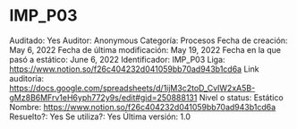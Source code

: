 # IMP_P03

Auditado: Yes
Auditor: Anonymous
Categoría: Procesos
Fecha de creación: May 6, 2022
Fecha de última modificación: May 19, 2022
Fecha en la que pasó a estático: June 6, 2022
Identificador: IMP_P03
Liga: https://www.notion.so/f26c404232d041059bb70ad943b1cd6a 
Link auditoría: https://docs.google.com/spreadsheets/d/1ijM3c2toD_CvIW2xA5B-gMz8B6MFrv1eH6yph772y9s/edit#gid=250888131
Nivel o status: Estático
Nombre: https://www.notion.so/f26c404232d041059bb70ad943b1cd6a 
Resuelto?: Yes
Se utiliza?: Yes
Última versión: 1.0